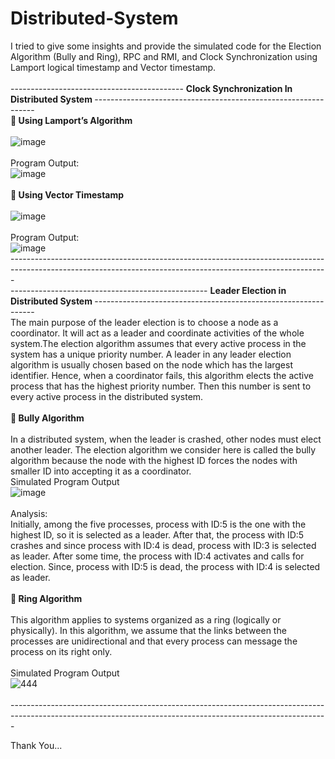 # Distributed-System

I tried to give some insights and provide the simulated code for the Election Algorithm (Bully and Ring), RPC and RMI, and Clock Synchronization using Lamport logical timestamp and Vector timestamp.
<br><br>
------------------------------------------- <b>  Clock Synchronization In Distributed System </b>--------------------------------------------------------------- <br>
  🔶<b> Using Lamport’s Algorithm </b><br><br>
  ![image](https://user-images.githubusercontent.com/66567559/178660323-a7f54e82-a30e-41ff-9d28-08e89d60dfe6.png)
<br><br>
  Program Output:<br>
  ![image](https://user-images.githubusercontent.com/66567559/178660732-bf7b4900-9ebc-4ba1-8a7c-9633c555d7a7.png)
<br><br>
  🔶<b> Using Vector Timestamp </b> <br><br>
 ![image](https://user-images.githubusercontent.com/66567559/178661244-3e5166f1-b3c6-455a-974c-790795c12c8e.png)
<br><br>
 Program Output:<br>
 ![image](https://user-images.githubusercontent.com/66567559/178661419-06cec436-2567-42cd-a546-4397011f03d9.png)
<br>
-------------------------------------------------------------------------------------------------------------------------------------------------------------<br>
------------------------------------------------- <b> Leader Election in Distributed System </b>--------------------------------------------------------------- <br>
The main purpose of the leader election is to choose a node as a coordinator. It will act as a leader and coordinate activities of the whole system.The election algorithm assumes that every active process in the system has a unique priority number. A leader in any leader election algorithm is usually chosen based on the node which has the largest identifier. Hence, when a coordinator fails, this algorithm elects the active process that has the highest priority number. Then this number is sent to every active process in the distributed system.<br><br>
  🔶<b> Bully Algorithm </b><br><br>
  In a distributed system, when the leader is crashed, other nodes must elect another leader. The election algorithm we consider here is called the bully algorithm because the node with the highest ID forces the nodes with smaller ID into accepting it as a coordinator.<br><vr>
  Simulated Program Output<br>
  ![image](https://user-images.githubusercontent.com/66567559/178666002-6a9479da-3a2c-469a-a3e5-c1e885eb41b4.png)
<br><br>
Analysis:<br>
Initially, among the five processes, process with ID:5 is the one with the highest ID, so it is selected as
a leader. After that, the process with ID:5 crashes and since process with ID:4 is dead, process with
ID:3 is selected as leader. After some time, the process with ID:4 activates and calls for election. Since,
process with ID:5 is dead, the process with ID:4 is selected as leader. 
<br><br>
  🔶<b> Ring Algorithm </b> <br><br>
  This algorithm applies to systems organized as a ring (logically or physically). In this algorithm,
we assume that the links between the processes are unidirectional and that every process can
message the process on its right only. <br><br>
  Simulated Program Output<br>
  ![444](https://user-images.githubusercontent.com/66567559/178669266-d7be0e4d-087c-49a6-ad47-405ba86ebe42.jpg)
  <br><br>
-------------------------------------------------------------------------------------------------------------------------------------------------------------<br>
  
  Thank You...
  
  
